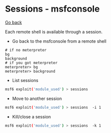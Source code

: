 # Sessions - msfconsole

[Go back](../metasploit.md)

<div class="row row-cols-md-2"><div>

Each remote shell is available through a session. 

* Go back to the msfconsole from a remote shell

```bash!
# if no meterpreter
bg
background
# if you got meterpreter
meterpreter> bg
meterpreter> background
```
</div><div>

* List sessions

```bash
msf6 exploit('module_used') > sessions
```

* Move to another session

```bash
msf6 exploit('module_used') > sessions  -i 1
```

* Kill/close a session

```bash
msf6 exploit('module_used') > sessions  -k 1
```
</div></div>